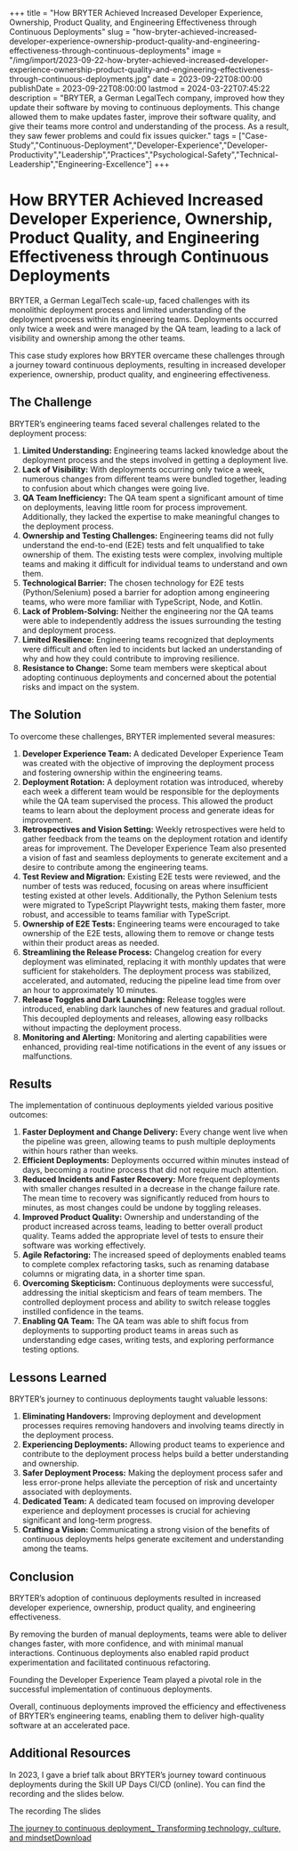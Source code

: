 +++
title = "How BRYTER Achieved Increased Developer Experience, Ownership, Product Quality, and Engineering Effectiveness through Continuous Deployments"
slug = "how-bryter-achieved-increased-developer-experience-ownership-product-quality-and-engineering-effectiveness-through-continuous-deployments"
image = "/img/import/2023-09-22-how-bryter-achieved-increased-developer-experience-ownership-product-quality-and-engineering-effectiveness-through-continuous-deployments.jpg"
date = 2023-09-22T08:00:00
publishDate = 2023-09-22T08:00:00
lastmod = 2024-03-22T07:45:22
description = "BRYTER, a German LegalTech company, improved how they update their software by moving to continuous deployments. This change allowed them to make updates faster, improve their software quality, and give their teams more control and understanding of the process. As a result, they saw fewer problems and could fix issues quicker."
tags = ["Case-Study","Continuous-Deployment","Developer-Experience","Developer-Productivity","Leadership","Practices","Psychological-Safety","Technical-Leadership","Engineering-Excellence"]
+++
# How BRYTER Achieved Increased Developer Experience, Ownership, Product Quality, and Engineering Effectiveness through Continuous Deployments

BRYTER, a German LegalTech scale-up, faced challenges with its monolithic deployment process and limited understanding of the deployment process within its engineering teams. Deployments occurred only twice a week and were managed by the QA team, leading to a lack of visibility and ownership among the other teams. 

This case study explores how BRYTER overcame these challenges through a journey toward continuous deployments, resulting in increased developer experience, ownership, product quality, and engineering effectiveness.

## The Challenge

BRYTER’s engineering teams faced several challenges related to the deployment process:

1. **Limited Understanding:** Engineering teams lacked knowledge about the deployment process and the steps involved in getting a deployment live.
2. **Lack of Visibility:** With deployments occurring only twice a week, numerous changes from different teams were bundled together, leading to confusion about which changes were going live.
3. **QA Team Inefficiency:** The QA team spent a significant amount of time on deployments, leaving little room for process improvement. Additionally, they lacked the expertise to make meaningful changes to the deployment process.
4. **Ownership and Testing Challenges:** Engineering teams did not fully understand the end-to-end (E2E) tests and felt unqualified to take ownership of them. The existing tests were complex, involving multiple teams and making it difficult for individual teams to understand and own them.
5. **Technological Barrier:** The chosen technology for E2E tests (Python/Selenium) posed a barrier for adoption among engineering teams, who were more familiar with TypeScript, Node, and Kotlin.
6. **Lack of Problem-Solving:** Neither the engineering nor the QA teams were able to independently address the issues surrounding the testing and deployment process.
7. **Limited Resilience:** Engineering teams recognized that deployments were difficult and often led to incidents but lacked an understanding of why and how they could contribute to improving resilience.
8. **Resistance to Change:** Some team members were skeptical about adopting continuous deployments and concerned about the potential risks and impact on the system.

## The Solution

To overcome these challenges, BRYTER implemented several measures:

1. **Developer Experience Team:** A dedicated Developer Experience Team was created with the objective of improving the deployment process and fostering ownership within the engineering teams.
2. **Deployment Rotation:** A deployment rotation was introduced, whereby each week a different team would be responsible for the deployments while the QA team supervised the process. This allowed the product teams to learn about the deployment process and generate ideas for improvement.
3. **Retrospectives and Vision Setting:** Weekly retrospectives were held to gather feedback from the teams on the deployment rotation and identify areas for improvement. The Developer Experience Team also presented a vision of fast and seamless deployments to generate excitement and a desire to contribute among the engineering teams.
4. **Test Review and Migration:** Existing E2E tests were reviewed, and the number of tests was reduced, focusing on areas where insufficient testing existed at other levels. Additionally, the Python Selenium tests were migrated to TypeScript Playwright tests, making them faster, more robust, and accessible to teams familiar with TypeScript.
5. **Ownership of E2E Tests:** Engineering teams were encouraged to take ownership of the E2E tests, allowing them to remove or change tests within their product areas as needed.
6. **Streamlining the Release Process:** Changelog creation for every deployment was eliminated, replacing it with monthly updates that were sufficient for stakeholders. The deployment process was stabilized, accelerated, and automated, reducing the pipeline lead time from over an hour to approximately 10 minutes.
7. **Release Toggles and Dark Launching:** Release toggles were introduced, enabling dark launches of new features and gradual rollout. This decoupled deployments and releases, allowing easy rollbacks without impacting the deployment process.
8. **Monitoring and Alerting:** Monitoring and alerting capabilities were enhanced, providing real-time notifications in the event of any issues or malfunctions.

## Results

The implementation of continuous deployments yielded various positive outcomes:

1. **Faster Deployment and Change Delivery:** Every change went live when the pipeline was green, allowing teams to push multiple deployments within hours rather than weeks.
2. **Efficient Deployments:** Deployments occurred within minutes instead of days, becoming a routine process that did not require much attention.
3. **Reduced Incidents and Faster Recovery:** More frequent deployments with smaller changes resulted in a decrease in the change failure rate. The mean time to recovery was significantly reduced from hours to minutes, as most changes could be undone by toggling releases.
4. **Improved Product Quality:** Ownership and understanding of the product increased across teams, leading to better overall product quality. Teams added the appropriate level of tests to ensure their software was working effectively.
5. **Agile Refactoring:** The increased speed of deployments enabled teams to complete complex refactoring tasks, such as renaming database columns or migrating data, in a shorter time span.
6. **Overcoming Skepticism:** Continuous deployments were successful, addressing the initial skepticism and fears of team members. The controlled deployment process and ability to switch release toggles instilled confidence in the teams.
7. **Enabling QA Team:** The QA team was able to shift focus from deployments to supporting product teams in areas such as understanding edge cases, writing tests, and exploring performance testing options.

## Lessons Learned

BRYTER’s journey to continuous deployments taught valuable lessons:

1. **Eliminating Handovers:** Improving deployment and development processes requires removing handovers and involving teams directly in the deployment process.
2. **Experiencing Deployments:** Allowing product teams to experience and contribute to the deployment process helps build a better understanding and ownership.
3. **Safer Deployment Process:** Making the deployment process safer and less error-prone helps alleviate the perception of risk and uncertainty associated with deployments.
4. **Dedicated Team:** A dedicated team focused on improving developer experience and deployment processes is crucial for achieving significant and long-term progress.
5. **Crafting a Vision:** Communicating a strong vision of the benefits of continuous deployments helps generate excitement and understanding among the teams.

## Conclusion

BRYTER’s adoption of continuous deployments resulted in increased developer experience, ownership, product quality, and engineering effectiveness. 

By removing the burden of manual deployments, teams were able to deliver changes faster, with more confidence, and with minimal manual interactions. Continuous deployments also enabled rapid product experimentation and facilitated continuous refactoring. 

Founding the Developer Experience Team played a pivotal role in the successful implementation of continuous deployments. 

Overall, continuous deployments improved the efficiency and effectiveness of BRYTER’s engineering teams, enabling them to deliver high-quality software at an accelerated pace.

## Additional Resources

In 2023, I gave a brief talk about BRYTER’s journey toward continuous deployments during the Skill UP Days CI/CD (online). You can find the recording and the slides below.

The recording The slides 

[The journey to continuous deployment\_ Transforming technology, culture, and mindset](/img/import/2023-04-The-journey-to-continuous-deployment%5F-Transforming-technology-culture-and-mindset.pdf)[Download](/img/import/2023-04-The-journey-to-continuous-deployment%5F-Transforming-technology-culture-and-mindset.pdf)